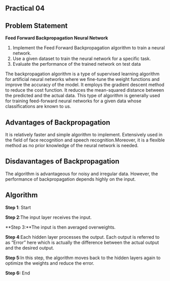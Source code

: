 ## Practical 04

## Problem Statement

**Feed Forward Backpropagation Neural Network**

1. Implement the Feed Forward Backpropagation algorithm to train a neural network.
2. Use a given dataset to train the neural network for a specific task.
3. Evaluate the performance of the trained network on test data





The backpropagation algorithm is a type of supervised learning algorithm for artificial neural networks where we fine-tune the weight functions and improve the accuracy of the model. It employs the gradient descent method to reduce the cost function. It reduces the mean-squared distance between the predicted and the actual data. This type of algorithm is generally used for training feed-forward neural networks for a given data whose classifications are known to us.

## **Advantages of Backpropagation**

It is relatively faster and simple algorithm to implement. Extensively used in the field of face recognition and speech recognition.Moreover, it is a flexible method as no prior knowledge of the neural network is needed.

## **Disdavantages of Backpropagation**

The algorithm is advantageous for noisy and irregular data. However, the performance of backpropagation depends highly on the input.

## Algorithm

**Step 1**: Start

**Step 2**:The input layer receives the input.

**Step 3:**The input is then averaged overweights.

**Step 4**:Each hidden layer processes the output. Each output is referred to as “Error” here which is actually the difference between the actual output and the desired output.

**Step 5**:In this step, the algorithm moves back to the hidden layers again to optimize the weights and reduce the error.

**Step 6:** End
